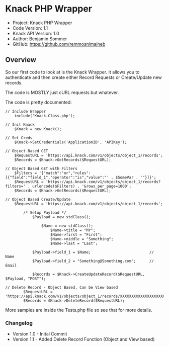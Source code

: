 # Knack PHP Wrapper

- Project: Knack PHP Wrapper
- Code Version: 1.1
- Knack API Version: 1.0
- Author: Benjamin Sommer
- GitHub: https://github.com/remmosnimajneb

## Overview

So our first code to look at is the Knack Wrapper. It allows you to authenticate and then create either Record Requests or Create/Update new records.

The code is MOSTLY just cURL requests but whatever.

The code is pretty documented:

	// Include Wrapper
		include('Knack.Class.php');

	// Init Knack
		$Knack = new Knack();

	// Set Creds
		$Knack->SetCredentials('ApplicationID', 'APIKey');

	// Object Based GET
		$RequestURL = 'https://api.knack.com/v1/objects/object_1/records';
		$Records = $Knack->GetRecords($RequestURL);

	// Object Based GET with Filters
		$Filters = '{"match":"or","rules":[{"field":"field_1","operator":"is","value":"' . $SomeVar . '"}]}';
		$RequestURL = 'https://api.knack.com/v1/objects/object_1/records?filters=' . urlencode($Filters) . '&rows_per_page=1000';
		$Records = $Knack->GetRecords($RequestURL);

	// Object Based Create/Update
		$RequestURL = 'https://api.knack.com/v1/objects/object_1/records';

			/* Setup Payload */
				$Payload = new stdClass();

					$Name = new stdClass();
						$Name->title = "Mr";
						$Name->first = "First";
						$Name->middle = "Something";
						$Name->last = "Last";

				$Payload->field_1 = $Name;							// Name
				$Payload->field_2 = "Something@Something.com";		// Email

				$Records = $Knack->CreateUpdateRecord($RequestURL, $Payload, "POST");

	// Delete Record - Object Based, Can be View based
			$RequestURL = 'https://api.knack.com/v1/objects/object_1/records/XXXXXXXXXXXXXXXXXXXX';
			$Records = $Knack->DeleteRecord($RequestURL);

More samples are inside the Tests.php file so see that for more details.

### Changelog
- Version 1.0 - Inital Commit
- Version 1.1 - Added Delete Record Function (Object and View based)